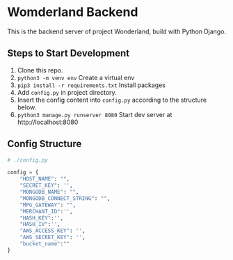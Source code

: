 # Womderland Backend

This is the backend server of project Wonderland, build with Python Django.

## Steps to Start Development

1. Clone this repo.
2. `python3 -m venv env` Create a virtual env
3. `pip3 install -r requirements.txt` Install packages
4. Add `config.py` in project directory.
5. Insert the config content into `config.py` according to the structure below.
6. `python3 manage.py runserver 8080` Start dev server at http://localhost:8080

## Config Structure

```python
# ./config.py

config = {
    "HOST_NAME": "",
    "SECRET_KEY": '',
    "MONGODB_NAME": "",
    "MONGODB_CONNECT_STRING": "",
    "MPG_GATEWAY": "",
    "MERCHANT_ID":'',
    "HASH_KEY":'',
    "HASH_IV":'',
    "AWS_ACCESS_KEY": '',
    "AWS_SECRET_KEY": '',
    "bucket_name":""
}
```
